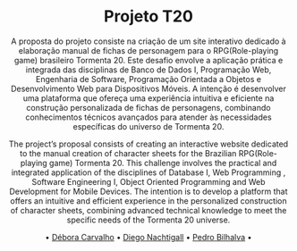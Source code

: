 <h1 align="center"> Projeto T20 </h1>


<p align="center"> A proposta do projeto consiste na criação de um site interativo dedicado à elaboração manual de fichas de personagem para o RPG(Role-playing game) brasileiro Tormenta 20. Este desafio envolve a aplicação prática e integrada das disciplinas de Banco de Dados I, Programação Web, Engenharia de Software, Programação Orientada a Objetos e Desenvolvimento Web para Dispositivos Móveis. A intenção é desenvolver uma plataforma que ofereça uma experiência intuitiva e eficiente na construção personalizada de fichas de personagens, combinando conhecimentos técnicos avançados para atender às necessidades específicas do universo de Tormenta 20. </p>


<p align="center"> The project’s proposal consists of creating an interactive website dedicated to the manual creation of character sheets for the Brazilian RPG(Role-playing game) Tormenta 20. This challenge involves the practical and integrated application of the disciplines of Database I, Web Programming , Software Engineering I, Object Oriented Programming and Web Development for Mobile Devices. The intention is to develop a platform that offers an intuitive and efficient experience in the personalized construction of character sheets, combining advanced technical knowledge to meet the specific needs of the Tormenta 20 universe. </p>

<p align="center">
 • <a href="https://github.com/debsscc">Débora Carvalho</a> •
 <a href="https://github.com/DiegoNachtigall">Diego Nachtigall</a> • 
 <a href="https://github.com/Bilhalv">Pedro Bilhalva</a> • 
</p>